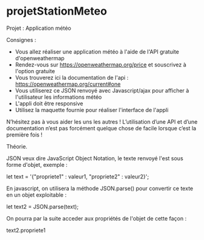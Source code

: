 # projetStationMeteo
Projet : Application météo

Consignes :

- Vous allez réaliser une application météo à l'aide de l'API gratuite d'openweathermap
- Rendez-vous sur https://openweathermap.org/price et souscrivez à l'option gratuite
- Vous trouverez ici la documentation de l'api : https://openweathermap.org/current#one
- Vous utiliserez ce JSON renvoyé avec Javascript/ajax pour afficher à l'utilisateur les informations météo
- L'appli doit être responsive
- Utilisez la maquette fournie pour réaliser l'interface de l'appli

N’hésitez pas à vous aider les uns les autres ! L’utilisation d’une API et d’une documentation n’est pas forcément quelque chose de facile lorsque c’est la première fois !


Théorie.

JSON veux dire JavaScript Object Notation, le texte renvoyé l'est sous forme d'objet, exemple :

let text = '{"propriete1" : valeur1, "propriete2" : valeur2}';

En javascript, on utilisera la méthode JSON.parse() pour convertir ce texte en un objet exploitable :

let text2 = JSON.parse(text);

On pourra par la suite acceder aux propriétés de l'objet de cette façon :

text2.propriete1
